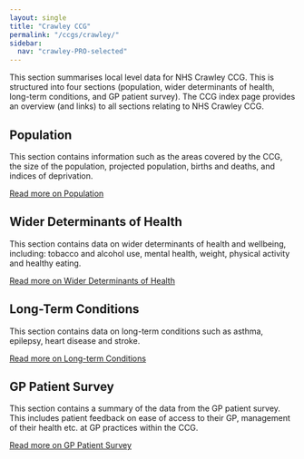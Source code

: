 ```yaml
---
layout: single
title: "Crawley CCG"
permalink: "/ccgs/crawley/"
sidebar:
  nav: "crawley-PRO-selected"
---
```


This section summarises local level data for NHS Crawley CCG. This is structured into four sections (population, wider determinants of health, long-term conditions, and GP patient survey). The CCG index page provides an overview (and links) to all sections relating to NHS Crawley CCG.

## Population
This section contains information such as the areas covered by the CCG, the size of the population, projected population, births and deaths, and indices of deprivation.

[Read more on Population](/ccgs/crawley/population/)

## Wider Determinants of Health
This section contains data on wider determinants of health and wellbeing, including: tobacco and alcohol use, mental health, weight, physical activity and healthy eating.

[Read more on Wider Determinants of Health](/ccgs/crawley/wider-determinants/)

## Long-Term Conditions
This section contains data on long-term conditions such as asthma, epilepsy, heart disease and stroke.

[Read more on Long-term Conditions](/ccgs/crawley/long-term-conditions/)

## GP Patient Survey
This section contains a summary of the data from the GP patient survey. This includes patient feedback on ease of access to their GP, management of their health etc. at GP practices within the CCG.

[Read more on GP Patient Survey](/ccgs/crawley/gp-patient-survey/)